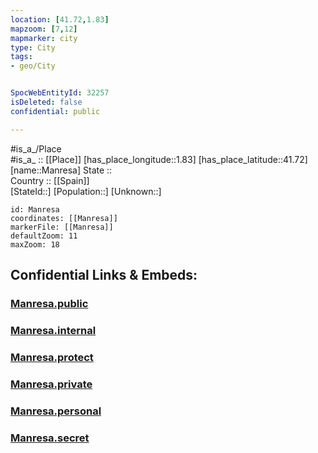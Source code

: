 ```yaml
---
location: [41.72,1.83] 
mapzoom: [7,12] 
mapmarker: city 
type: City
tags:
- geo/City


SpocWebEntityId: 32257
isDeleted: false
confidential: public

---
```

#is_a_/Place  
#is_a_ :: [[Place]] 
[has_place_longitude::1.83] 
[has_place_latitude::41.72] 
[name::Manresa] 
State ::  
Country :: [[Spain]]  
[StateId::] 
[Population::] 
[Unknown::] 


```leaflet
id: Manresa
coordinates: [[Manresa]] 
markerFile: [[Manresa]] 
defaultZoom: 11 
maxZoom: 18
```


## Confidential Links & Embeds: 

### [Manresa.public](/_public/\Earth\Continent\Europe\Europe~South\Spain\Provinces~Spain\Catalunya\counties~Cataluña\Barcelona.Province\cities~BarcelonaManresa.public.md) 

### [Manresa.internal](/_internal/\Earth\Continent\Europe\Europe~South\Spain\Provinces~Spain\Catalunya\counties~Cataluña\Barcelona.Province\cities~BarcelonaManresa.internal.md) 

### [Manresa.protect](/_protect/\Earth\Continent\Europe\Europe~South\Spain\Provinces~Spain\Catalunya\counties~Cataluña\Barcelona.Province\cities~BarcelonaManresa.protect.md) 

### [Manresa.private](/_private/\Earth\Continent\Europe\Europe~South\Spain\Provinces~Spain\Catalunya\counties~Cataluña\Barcelona.Province\cities~BarcelonaManresa.private.md) 

### [Manresa.personal](/_personal/\Earth\Continent\Europe\Europe~South\Spain\Provinces~Spain\Catalunya\counties~Cataluña\Barcelona.Province\cities~BarcelonaManresa.personal.md) 

### [Manresa.secret](/_secret/\Earth\Continent\Europe\Europe~South\Spain\Provinces~Spain\Catalunya\counties~Cataluña\Barcelona.Province\cities~BarcelonaManresa.secret.md)


